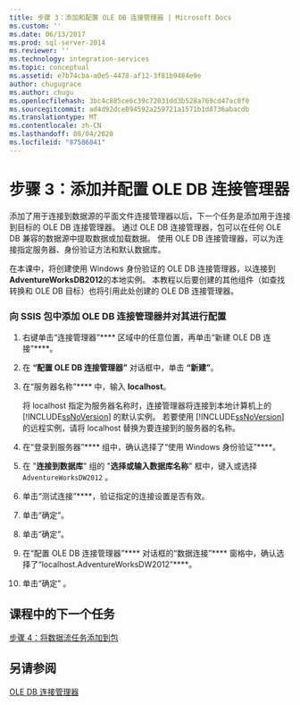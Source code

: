 ```yaml
---
title: 步骤 3：添加和配置 OLE DB 连接管理器 | Microsoft Docs
ms.custom: ''
ms.date: 06/13/2017
ms.prod: sql-server-2014
ms.reviewer: ''
ms.technology: integration-services
ms.topic: conceptual
ms.assetid: e7b74cba-a0e5-4478-af12-3f81b9484e9e
author: chugugrace
ms.author: chugu
ms.openlocfilehash: 3bc4c885ce6c39c72031dd3b528a769cd47ac8f0
ms.sourcegitcommit: ad4d92dce894592a259721a1571b1d8736abacdb
ms.translationtype: MT
ms.contentlocale: zh-CN
ms.lasthandoff: 08/04/2020
ms.locfileid: "87586841"
---
```

# <a name="step-3-adding-and-configuring-an-ole-db-connection-manager"></a>步骤 3：添加并配置 OLE DB 连接管理器
  添加了用于连接到数据源的平面文件连接管理器以后，下一个任务是添加用于连接到目标的 OLE DB 连接管理器。 通过 OLE DB 连接管理器，包可以在任何 OLE DB 兼容的数据源中提取数据或加载数据。 使用 OLE DB 连接管理器，可以为连接指定服务器、身份验证方法和默认数据库。  
  
 在本课中，将创建使用 Windows 身份验证的 OLE DB 连接管理器，以连接到 **AdventureWorksDB2012**的本地实例。 本教程以后要创建的其他组件（如查找转换和 OLE DB 目标）也将引用此处创建的 OLE DB 连接管理器。  
  
### <a name="to-add-and-configure-an-ole-db-connection-manager-to-the-ssis-package"></a>向 SSIS 包中添加 OLE DB 连接管理器并对其进行配置  
  
1.  右键单击“连接管理器”**** 区域中的任意位置，再单击“新建 OLE DB 连接”****。  
  
2.  在 **“配置 OLE DB 连接管理器”** 对话框中，单击 **“新建”**。  
  
3.  在“服务器名称”**** 中，输入 **localhost**。  
  
     将 localhost 指定为服务器名称时，连接管理器将连接到本地计算机上的 [!INCLUDE[ssNoVersion](../includes/ssnoversion-md.md)] 的默认实例。 若要使用 [!INCLUDE[ssNoVersion](../includes/ssnoversion-md.md)]的远程实例，请将 localhost 替换为要连接到的服务器的名称。  
  
4.  在“登录到服务器”**** 组中，确认选择了“使用 Windows 身份验证”****。  
  
5.  在 "**连接到数据库**" 组的 "**选择或输入数据库名称**" 框中，键入或选择 `AdventureWorksDW2012` 。  
  
6.  单击“测试连接”****，验证指定的连接设置是否有效。  
  
7.  单击“确定”。  
  
8.  单击“确定”。  
  
9. 在“配置 OLE DB 连接管理器”**** 对话框的“数据连接”**** 窗格中，确认选择了“localhost.AdventureWorksDW2012”****。  
  
10. 单击“确定”  。  
  
## <a name="next-task-in-lesson"></a>课程中的下一个任务  
 [步骤 4：将数据流任务添加到包](lesson-1-4-adding-a-data-flow-task-to-the-package.md)  
  
## <a name="see-also"></a>另请参阅  
 [OLE DB 连接管理器](connection-manager/ole-db-connection-manager.md)  
  
  
